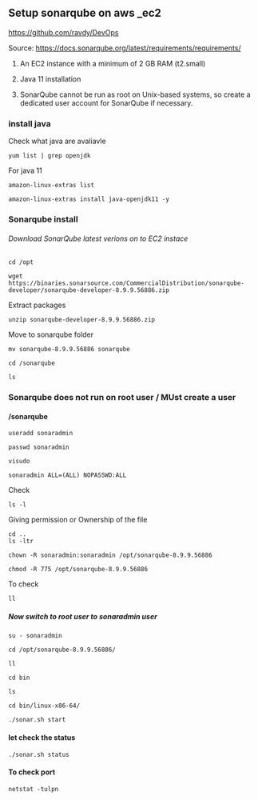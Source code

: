 ## Setup sonarqube on aws _ec2

https://github.com/ravdy/DevOps

Source: https://docs.sonarqube.org/latest/requirements/requirements/

1. An EC2 instance with a minimum of 2 GB RAM (t2.small)

2. Java 11 installation
3. SonarQube cannot be run as root on Unix-based systems, so create a dedicated user account for SonarQube if necessary.

### install java
Check what java are avaliavle
```
yum list | grep openjdk
```
For java 11
```
amazon-linux-extras list
```
```
amazon-linux-extras install java-openjdk11 -y
```
### Sonarqube install
###### Download SonarQube latest verions on to EC2 instace
```
cd /opt
```
```
wget https://binaries.sonarsource.com/CommercialDistribution/sonarqube-developer/sonarqube-developer-8.9.9.56886.zip
```
Extract packages
```
unzip sonarqube-developer-8.9.9.56886.zip
```
Move to sonarqube folder
```
mv sonarqube-8.9.9.56886 sonarqube
```
```
cd /sonarqube
```
```
ls
```


### Sonarqube does not run on root user / MUst create a user 
#### /sonarqube

```
useradd sonaradmin
```
```
passwd sonaradmin
```
```
visudo
```
```
sonaradmin ALL=(ALL) NOPASSWD:ALL
````
Check
```
ls -l
```

Giving permission or Ownership of the file
```
cd ..
ls -ltr
```
```
chown -R sonaradmin:sonaradmin /opt/sonarqube-8.9.9.56886
```
```
chmod -R 775 /opt/sonarqube-8.9.9.56886
```

To check
```
ll
```
##### Now switch to root user to sonaradmin user
```
su - sonaradmin
```
```
cd /opt/sonarqube-8.9.9.56886/
```
```
ll
```
```
cd bin
```
```
ls
```
```
cd bin/linux-x86-64/
```
```
./sonar.sh start
```
#### let check the status
```
./sonar.sh status
```
#### To check port
```
netstat -tulpn
```














